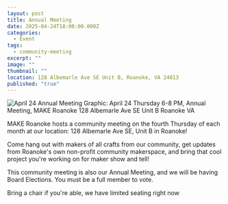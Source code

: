 ```yaml
---
layout: post
title: Annual Meeting
date: 2025-04-24T18:00:00.000Z
categories:
  - Event
tags:
  - community-meeting
excerpt: ""
image: ""
thumbnail: ""
location: 128 Albemarle Ave SE Unit B, Roanoke, VA 24013
published: "true"
---
```

![April 24 Annual Meeting Graphic: April 24 Thursday 6-8 PM, Annual Meeting, MAKE Roanoke 128 Albemarle Ave SE Unit B Roanoke VA](/assets/images/2025-04-24-community-meeting-website-1200-x-300-px-.png)

MAKE Roanoke hosts a community meeting on the fourth Thursday of each month at our location: 128 Albemarle Ave SE, Unit B in Roanoke!

Come hang out with makers of all crafts from our community, get updates from Roanoke's own non-profit community makerspace, and bring that cool project you're working on for maker show and tell!

This community meeting is also our Annual Meeting, and we will be having Board Elections. You must be a full member to vote.

Bring a chair if you're able, we have limited seating right now
